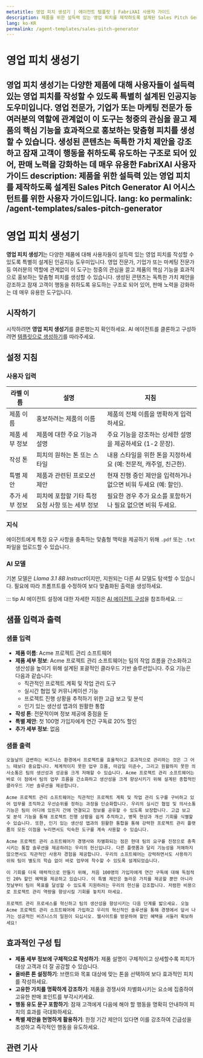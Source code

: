 ```yaml
---
metatitle: 영업 피치 생성기 | 에이전트 템플릿 | FabriXAI 사용자 가이드
description: 제품을 위한 설득력 있는 영업 피치를 제작하도록 설계된 Sales Pitch Generator AI 어시스턴트를 위한 사용자 가이드입니다.
lang: ko-KR
permalink: /agent-templates/sales-pitch-generator
---
```


# 영업 피치 생성기

**영업 피치 생성기**는 다양한 제품에 대해 사용자들이 설득력 있는 영업 피치를 작성할 수 있도록 특별히 설계된 인공지능 도우미입니다. 영업 전문가, 기업가 또는 마케팅 전문가 등 여러분의 역할에 관계없이 이 도구는 청중의 관심을 끌고 제품의 핵심 기능을 효과적으로 홍보하는 맞춤형 피치를 생성할 수 있습니다. 생성된 콘텐츠는 독특한 가치 제안을 강조하고 잠재 고객이 행동을 취하도록 유도하는 구조로 되어 있어, 판매 노력을 강화하는 데 매우 유용한 FabriXAI 사용자 가이드
description: 제품을 위한 설득력 있는 영업 피치를 제작하도록 설계된 Sales Pitch Generator AI 어시스턴트를 위한 사용자 가이드입니다.
lang: ko
permalink: /agent-templates/sales-pitch-generator
---

# 영업 피치 생성기

**영업 피치 생성기**는 다양한 제품에 대해 사용자들이 설득력 있는 영업 피치를 작성할 수 있도록 특별히 설계된 인공지능 도우미입니다. 영업 전문가, 기업가 또는 마케팅 전문가 등 여러분의 역할에 관계없이 이 도구는 청중의 관심을 끌고 제품의 핵심 기능을 효과적으로 홍보하는 맞춤형 피치를 생성할 수 있습니다. 생성된 콘텐츠는 독특한 가치 제안을 강조하고 잠재 고객이 행동을 취하도록 유도하는 구조로 되어 있어, 판매 노력을 강화하는 데 매우 유용한 도구입니다.

## 시작하기

시작하려면 **영업 피치 생성기**를 클론했는지 확인하세요. AI 에이전트를 클론하고 구성하려면 [템플릿으로 생성하기](/en-us/create-from-templates/)를 따라주세요.

## 설정 지침

### 사용자 입력

| 라벨 이름            | 설명                                            | 지침                                                         |
| -------------------- | ----------------------------------------------- | ------------------------------------------------------------ |
| 제품 이름            | 홍보하려는 제품의 이름                           | 제품의 전체 이름을 명확하게 입력하세요.                      |
| 제품 세부 정보         | 제품에 대한 주요 기능과 설명                      | 주요 기능을 강조하는 상세한 설명을 제공하세요 (1-2 문장).      |
| 작성 톤               | 피치의 원하는 톤 또는 스타일                     | 내용 스타일을 위한 톤을 지정하세요 (예: 전문적, 캐주얼, 친근한). |
| 특별 제안             | 제품과 관련된 프로모션 제안                      | 현재 진행 중인 제안을 입력하거나 없으면 비워 두세요 (예: 할인). |
| 추가 세부 정보        | 피치에 포함할 기타 특정 요청 사항 또는 세부 정보   | 필요한 경우 추가 요소를 포함하거나 필요 없으면 비워 두세요.  |

### 지식

에이전트에게 특정 요구 사항을 충족하는 맞춤형 맥락을 제공하기 위해 `.pdf` 또는 `.txt` 파일을 업로드할 수 있습니다.

### AI 모델

기본 모델은 *Llama 3.1 8B Instruct*이지만, 지원되는 다른 AI 모델도 탐색할 수 있습니다. 필요에 따라 프롬프트를 수정하여 보다 맞춤화된 출력을 생성하세요.

::: tip
AI 에이전트 설정에 대한 자세한 지침은 [AI 에이전트 구성](/en-us/configure-ai-agent/)을 참조하세요.
:::

## 샘플 입력과 출력

### 샘플 입력

- **제품 이름**: Acme 프로젝트 관리 소프트웨어
- **제품 세부 정보**: Acme 프로젝트 관리 소프트웨어는 팀의 작업 흐름을 간소화하고 생산성을 높이기 위해 설계된 포괄적인 클라우드 기반 솔루션입니다. 주요 기능은 다음과 같습니다:
  - 직관적인 프로젝트 계획 및 작업 관리 도구
  - 실시간 협업 및 커뮤니케이션 기능
  - 프로젝트 진행 상황을 추적하기 위한 고급 보고 및 분석
  - 인기 있는 생산성 앱과의 원활한 통합
- **작성 톤**: 전문적이며 정보 제공에 중점을 둔
- **특별 제안**: 첫 100명 가입자에게 연간 구독료 20% 할인
- **추가 세부 정보**: 없음

### 샘플 출력

```
오늘날의 급변하는 비즈니스 환경에서 프로젝트를 효율적이고 효과적으로 관리하는 것은 그 어느 때보다 중요합니다. 체계적이지 못한 업무 흐름, 마감일 미준수, 그리고 원활하지 못한 의사소통은 팀의 생산성과 성공을 크게 저해할 수 있습니다. Acme 프로젝트 관리 소프트웨어는 바로 이 점에서 팀의 업무 흐름을 간소화하고 생산성을 크게 향상시키기 위해 설계된 종합적인 클라우드 기반 솔루션을 제공합니다.

Acme 프로젝트 관리 소프트웨어는 직관적인 프로젝트 계획 및 작업 관리 도구를 구비하고 있어 업무를 조직하고 우선순위를 정하는 과정을 단순화합니다. 우리의 실시간 협업 및 의사소통 기능은 팀이 어디에 있든지 간에 연결되고 정보를 공유할 수 있도록 보장합니다. 고급 보고 및 분석 기능을 통해 프로젝트 진행 상황을 쉽게 추적하고, 병목 현상과 개선 기회를 식별할 수 있습니다. 또한, 인기 있는 생산성 앱과의 원활한 통합을 통해 강력한 프로젝트 관리 플랫폼의 모든 이점을 누리면서도 익숙한 도구를 계속 사용할 수 있습니다.

Acme 프로젝트 관리 소프트웨어가 경쟁사와 차별화되는 점은 현대 팀의 요구를 진정으로 충족시키는 통합 솔루션을 제공하려는 우리의 헌신입니다. 다른 플랫폼과 달리 기능성을 저해하지 않으면서도 직관적인 사용자 경험을 제공합니다. 우리의 소프트웨어는 강력하면서도 사용하기 쉬워 팀이 별도의 학습 없이 바로 업무에 착수할 수 있도록 설계되었습니다.

이 기회를 더욱 매력적으로 만들기 위해, 처음 100명의 가입자에게 연간 구독에 대해 독점적인 20% 할인 혜택을 제공하고 있습니다. 이 특별 제안은 놀라운 가치를 제공할 뿐만 아니라 첫날부터 팀이 목표를 달성할 수 있도록 지원하려는 우리의 헌신을 강조합니다. 저렴한 비용으로 프로젝트 관리 역량을 향상시킬 기회를 놓치지 마세요.

프로젝트 관리 프로세스를 혁신하고 팀의 생산성을 향상시키는 다음 단계를 밟으세요. 오늘 Acme 프로젝트 관리 소프트웨어에 가입하고 우리의 혁신적인 솔루션을 통해 경쟁에서 앞서 나가는 성공적인 비즈니스의 일원이 되십시오. 웹사이트를 방문하여 할인 혜택을 서둘러 확보하세요!
```

## 효과적인 구성 팁

- **제품 세부 정보에 구체적으로 작성하기**: 제품 설명이 구체적이고 상세할수록 피치가 대상 고객과 더 잘 공감할 수 있습니다.
- **올바른 톤 설정하기**: 브랜드와 목표 대상에 맞는 톤을 선택하여 보다 효과적인 피치를 작성하세요.
- **고유한 가치를 명확하게 강조하기**: 제품을 경쟁사와 차별화시키는 요소에 집중하여 고유한 판매 포인트를 부각시키세요.
- **행동 유도 문구 포함하기**: 잠재 고객에게 다음에 해야 할 행동을 명확히 안내하여 피치의 효과를 극대화하세요.
- **특별 제안을 현명하게 활용하기**: 한정 기간 제안이 있다면 이를 강조하여 긴급성을 조성하고 즉각적인 행동을 유도하세요.

## 관련 기사

